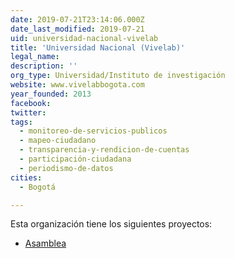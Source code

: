 ```yaml
---
date: 2019-07-21T23:14:06.000Z
date_last_modified: 2019-07-21
uid: universidad-nacional-vivelab
title: 'Universidad Nacional (Vivelab)'
legal_name: 
description: ''
org_type: Universidad/Instituto de investigación
website: www.vivelabbogota.com
year_founded: 2013
facebook: 
twitter: 
tags:
  - monitoreo-de-servicios-publicos
  - mapeo-ciudadano
  - transparencia-y-rendicion-de-cuentas
  - participación-ciudadana
  - periodismo-de-datos
cities: 
  - Bogotá

---
```


Esta organización tiene los siguientes proyectos:

- [Asamblea](/proyectos/asamblea)
